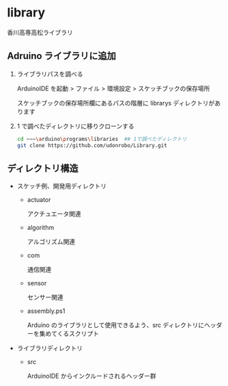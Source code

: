 # library

香川高専高松ライブラリ

## Adruino ライブラリに追加

1. ライブラリパスを調べる

    ArduinoIDE を起動 > ファイル > 環境設定 > スケッチブックの保存場所

    スケッチブックの保存場所欄にあるパスの階層に librarys ディレクトリがあります

2. 1 で調べたディレクトリに移りクローンする

    ```sh
    cd ~~~\arduino\programs\libraries  ## 1で調べたディレクトリ
    git clone https://github.com/udonrobo/Library.git
    ```

## ディレクトリ構造

-   スケッチ例、開発用ディレクトリ

    -   actuator

        アクチュエータ関連

    -   algorithm

        アルゴリズム関連

    -   com

        通信関連

    -   sensor

        センサー関連

    -   assembly.ps1

        Arduino のライブラリとして使用できるよう、src ディレクトリにヘッダーを集めてくるスクリプト

-   ライブラリディレクトリ

    -   src

        ArduinoIDE からインクルードされるヘッダー群
